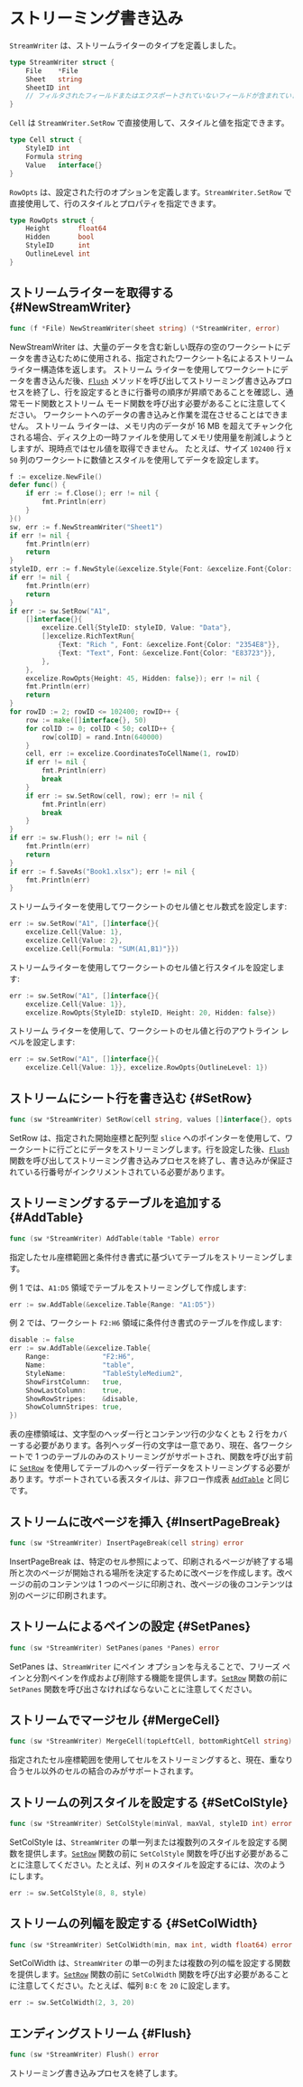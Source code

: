 # ストリーミング書き込み

`StreamWriter` は、ストリームライターのタイプを定義しました。

```go
type StreamWriter struct {
    File    *File
    Sheet   string
    SheetID int
    // フィルタされたフィールドまたはエクスポートされていないフィールドが含まれています
}
```

`Cell` は `StreamWriter.SetRow` で直接使用して、スタイルと値を指定できます。

```go
type Cell struct {
    StyleID int
    Formula string
    Value   interface{}
}
```

`RowOpts` は、設定された行のオプションを定義します。`StreamWriter.SetRow` で直接使用して、行のスタイルとプロパティを指定できます。

```go
type RowOpts struct {
    Height       float64
    Hidden       bool
    StyleID      int
    OutlineLevel int
}
```

## ストリームライターを取得する {#NewStreamWriter}

```go
func (f *File) NewStreamWriter(sheet string) (*StreamWriter, error)
```

NewStreamWriter は、大量のデータを含む新しい既存の空のワークシートにデータを書き込むために使用される、指定されたワークシート名によるストリーム ライター構造体を返します。 ストリーム ライターを使用してワークシートにデータを書き込んだ後、[`Flush`](stream.md#Flush) メソッドを呼び出してストリーミング書き込みプロセスを終了し、行を設定するときに行番号の順序が昇順であることを確認し、通常モード関数とストリーム モード関数を呼び出す必要があることに注意してください。 ワークシートへのデータの書き込みと作業を混在させることはできません。 ストリーム ライターは、メモリ内のデータが 16 MB を超えてチャンク化される場合、ディスク上の一時ファイルを使用してメモリ使用量を削減しようとしますが、現時点ではセル値を取得できません。 たとえば、サイズ `102400` 行 x `50` 列のワークシートに数値とスタイルを使用してデータを設定します。

```go
f := excelize.NewFile()
defer func() {
    if err := f.Close(); err != nil {
        fmt.Println(err)
    }
}()
sw, err := f.NewStreamWriter("Sheet1")
if err != nil {
    fmt.Println(err)
    return
}
styleID, err := f.NewStyle(&excelize.Style{Font: &excelize.Font{Color: "777777"}})
if err != nil {
    fmt.Println(err)
    return
}
if err := sw.SetRow("A1",
    []interface{}{
        excelize.Cell{StyleID: styleID, Value: "Data"},
        []excelize.RichTextRun{
            {Text: "Rich ", Font: &excelize.Font{Color: "2354E8"}},
            {Text: "Text", Font: &excelize.Font{Color: "E83723"}},
        },
    },
    excelize.RowOpts{Height: 45, Hidden: false}); err != nil {
    fmt.Println(err)
    return
}
for rowID := 2; rowID <= 102400; rowID++ {
    row := make([]interface{}, 50)
    for colID := 0; colID < 50; colID++ {
        row[colID] = rand.Intn(640000)
    }
    cell, err := excelize.CoordinatesToCellName(1, rowID)
    if err != nil {
        fmt.Println(err)
        break
    }
    if err := sw.SetRow(cell, row); err != nil {
        fmt.Println(err)
        break
    }
}
if err := sw.Flush(); err != nil {
    fmt.Println(err)
    return
}
if err := f.SaveAs("Book1.xlsx"); err != nil {
    fmt.Println(err)
}
```

ストリームライターを使用してワークシートのセル値とセル数式を設定します:

```go
err := sw.SetRow("A1", []interface{}{
    excelize.Cell{Value: 1},
    excelize.Cell{Value: 2},
    excelize.Cell{Formula: "SUM(A1,B1)"}})
```

ストリームライターを使用してワークシートのセル値と行スタイルを設定します:

```go
err := sw.SetRow("A1", []interface{}{
    excelize.Cell{Value: 1}},
    excelize.RowOpts{StyleID: styleID, Height: 20, Hidden: false})
```

ストリーム ライターを使用して、ワークシートのセル値と行のアウトライン レベルを設定します:

```go
err := sw.SetRow("A1", []interface{}{
    excelize.Cell{Value: 1}}, excelize.RowOpts{OutlineLevel: 1})
```

## ストリームにシート行を書き込む {#SetRow}

```go
func (sw *StreamWriter) SetRow(cell string, values []interface{}, opts ...RowOpts) error
```

SetRow は、指定された開始座標と配列型 `slice` へのポインターを使用して、ワークシートに行ごとにデータをストリーミングします。行を設定した後、[`Flush`](stream.md#Flush) 関数を呼び出してストリーミング書き込みプロセスを終了し、書き込みが保証されている行番号がインクリメントされている必要があります。

## ストリーミングするテーブルを追加する {#AddTable}

```go
func (sw *StreamWriter) AddTable(table *Table) error
```

指定したセル座標範囲と条件付き書式に基づいてテーブルをストリーミングします。

例 1 では、`A1:D5` 領域でテーブルをストリーミングして作成します:

```go
err := sw.AddTable(&excelize.Table{Range: "A1:D5"})
```

例 2 では、ワークシート `F2:H6` 領域に条件付き書式のテーブルを作成します:

```go
disable := false
err := sw.AddTable(&excelize.Table{
    Range:             "F2:H6",
    Name:              "table",
    StyleName:         "TableStyleMedium2",
    ShowFirstColumn:   true,
    ShowLastColumn:    true,
    ShowRowStripes:    &disable,
    ShowColumnStripes: true,
})
```

表の座標領域は、文字型のヘッダー行とコンテンツ行の少なくとも 2 行をカバーする必要があります。各列ヘッダー行の文字は一意であり、現在、各ワークシートで 1 つのテーブルのみのストリーミングがサポートされ、関数を呼び出す前に [`SetRow`](stream.md#SetRow) を使用してテーブルのヘッダー行データをストリーミングする必要があります。サポートされている表スタイルは、非フロー作成表 [`AddTable`](utils.md#AddTable) と同じです。

## ストリームに改ページを挿入 {#InsertPageBreak}

```go
func (sw *StreamWriter) InsertPageBreak(cell string) error
```

InsertPageBreak は、特定のセル参照によって、印刷されるページが終了する場所と次のページが開始される場所を決定するために改ページを作成します。改ページの前のコンテンツは 1 つのページに印刷され、改ページの後のコンテンツは別のページに印刷されます。

## ストリームによるペインの設定 {#SetPanes}

```go
func (sw *StreamWriter) SetPanes(panes *Panes) error
```

SetPanes は、`StreamWriter` にペイン オプションを与えることで、フリーズ ペインと分割ペインを作成および削除する機能を提供します。[`SetRow`](stream.md#SetRow) 関数の前に `SetPanes` 関数を呼び出さなければならないことに注意してください。

## ストリームでマージセル {#MergeCell}

```go
func (sw *StreamWriter) MergeCell(topLeftCell, bottomRightCell string) error
```

指定されたセル座標範囲を使用してセルをストリーミングすると、現在、重なり合うセル以外のセルの結合のみがサポートされます。

## ストリームの列スタイルを設定する {#SetColStyle}

```go
func (sw *StreamWriter) SetColStyle(minVal, maxVal, styleID int) error
```

SetColStyle は、`StreamWriter` の単一列または複数列のスタイルを設定する関数を提供します。[`SetRow`](stream.md#SetRow) 関数の前に `SetColStyle` 関数を呼び出す必要があることに注意してください。たとえば、列 `H` のスタイルを設定するには、次のようにします。

```go
err := sw.SetColStyle(8, 8, style)
```

## ストリームの列幅を設定する {#SetColWidth}

```go
func (sw *StreamWriter) SetColWidth(min, max int, width float64) error
```

SetColWidth は、`StreamWriter` の単一の列または複数の列の幅を設定する関数を提供します。[`SetRow`](stream.md#SetRow) 関数の前に `SetColWidth` 関数を呼び出す必要があることに注意してください。たとえば、幅列 `B:C` を `20` に設定します。

```go
err := sw.SetColWidth(2, 3, 20)
```

## エンディングストリーム {#Flush}

```go
func (sw *StreamWriter) Flush() error
```

ストリーミング書き込みプロセスを終了します。
